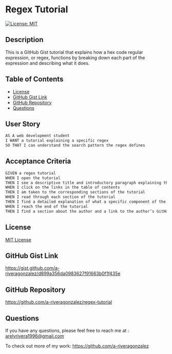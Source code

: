 # Regex Tutorial
[![License: MIT](https://img.shields.io/badge/License-MIT-yellow.svg)](https://opensource.org/licenses/MIT)

## Description

This is a GitHub Gist tutorial that explains how a hex code regular expression, or regex, functions by breaking down each part of the expression and describing what it does.

## Table of Contents 

- [License](#license)
- [GitHub Gist Link](#github-gist-link)
- [GitHub Repository](#github-repository)
- [Questions](#questions)

## User Story

```md
AS A web development student
I WANT a tutorial explaining a specific regex
SO THAT I can understand the search pattern the regex defines
```

## Acceptance Criteria

```md
GIVEN a regex tutorial
WHEN I open the tutorial
THEN I see a descriptive title and introductory paragraph explaining the purpose of the tutorial, a summary describing the regex featured in the tutorial, a table of contents linking to different sections that break down each component of the regex and explain what it does, and a section about the author with a link to the author’s GitHub profile
WHEN I click on the links in the table of contents
THEN I am taken to the corresponding sections of the tutorial
WHEN I read through each section of the tutorial
THEN I find a detailed explanation of what a specific component of the regex does
WHEN I reach the end of the tutorial
THEN I find a section about the author and a link to the author’s GitHub profile
```

## License
<a href="https://opensource.org/licenses/MIT">MIT License</a>

## GitHub Gist Link
https://gist.github.com/a-riveragonzalez/d899a356da0983627f91663b0f1f435e
## GitHub Repository
https://github.com/a-riveragonzalez/regex-tutorial

## Questions

If you have any questions, please feel free to reach me at :
arelyrivera1996@gmail.com

To check out more of my work:
https://github.com/a-riveragonzalez